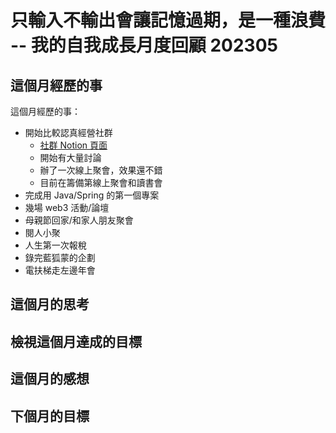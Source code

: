 # 只輸入不輸出會讓記憶過期，是一種浪費 -- 我的自我成長月度回顧 202305

## 這個月經歷的事

這個月經歷的事：
- 開始比較認真經營社群
  - [社群 Notion 頁面](https://www.notion.so/8ea0392f846641bea7981bd93e8d9efd)
  - 開始有大量討論
  - 辦了一次線上聚會，效果還不錯
  - 目前在籌備第線上聚會和讀書會
- 完成用 Java/Spring 的第一個專案
- 幾場 web3 活動/論壇
- 母親節回家/和家人朋友聚會
- 閱人小聚
- 人生第一次報稅
- 錄完藍狐蒙的企劃
- 電扶梯走左邊年會

## 這個月的思考

## 檢視這個月達成的目標

## 這個月的感想

## 下個月的目標